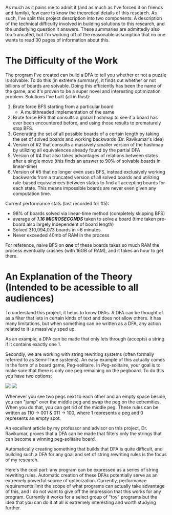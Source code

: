 As much as it pains me to admit it (and as much as I've forced it on friends and family), few care to know the theoretical details of this research. As such, I've split this project description into two components: A description of the technical difficulty involved in building solutions to this research, and the underlying question it answers. These summaries are admittedly also too truncated, but I'm working off of the reasonable assumption that no one wants to read 30 pages of information about this.

# The Difficulty of the Work

The program I've created can build a DFA to tell you whether or not a puzzle is solvable. To do this (in extreme summary), it finds out whether or not billions of boards are solvable. Doing this efficiently has been the name of the game, and it's proven to be a super novel and interesting optimization problem. Solutions I've built (all in Rust):

1. Brute force BFS starting from a particular board
    * A multithreaded implementation of the same
2. Brute force BFS that consults a global hashmap to see if a board has ever been encountered before, and using those results to prematurely stop BFS.
3. Generating the set of all possible boards of a certain length by taking the set of solved boards and working backwards (Dr. Ravikumar's idea)
4. Version of #2 that consults a massively smaller version of the hashmap by utilizing all equivalences already found by the partial DFA
5. Version of #4 that also takes advantages of relations between states after a single move (this finds an answer to 90% of solvable boards in linear-time)
6. Version of #5 that no longer even uses BFS, instead exclusively working backwards from a truncated version of all solved boards and utilizing rule-based equivalences between states to find all accepting boards for each state. This means impossible boards are never even given any computation time.

Current performance stats (last recorded for #5):
- 98% of boards solved via linear-time method (completely skipping BFS)
- average of ***1.16 MICROSECONDS*** taken to solve a board (time taken pre-board also largely independent of board length)
- Solved 310,094,073 boards in ~6 minutes
- Never exceeded 40mb of RAM in the process

For reference, naive BFS on **one** of these boards takes so much RAM the process eventually crashes (with 16GB of RAM), and it takes an hour to get there.

# An Explanation of the Theory (Intended to be acessible to all audiences)
To understand this project, it helps to know DFAs. A DFA can be thought of as a filter that lets in certain kinds of text and does not allow others. It has many limitations, but when something can be written as a DFA, any action related to it is massively sped up. 

As an example, a DFA can be made that only lets through (accepts) a string if it contains exactly one 1.

Secondly, we are working with string rewriting systems (often formally referred to as Semi-Thue systems). An easy example of this actually comes in the form of a board game, Peg-solitaire. In Peg-solitaire, your goal is to make sure that there is only one peg remaining on the pegboard. To do this you have two options:

<div class="flex flex-wrap">
<img src="projects/dfaresearch/diagrams/110->001.svg" class="h-48">
<img src="projects/dfaresearch/diagrams/011->100.svg" class="h-48">
</div>

Whenever you see two pegs next to each other and an empty space beside, you can "jump" over the middle peg and swap the peg on the extremities. When you do that, you can get rid of the middle peg. These rules can be written as 110 -> 001 & 011 -> 100, where 1 represents a peg and 0 represents an empty spot.

An excellent article by my professor and advisor on this project, Dr. Ravikumar, proves that a DFA can be made that filters only the strings that can become a winning peg-solitaire board.

Automatically creating something that builds that DFA is quite difficult, and building such a DFA for any goal and set of string rewriting rules is the focus of my research. 

Here's the cool part: any program can be expressed as a series of string rewriting rules. Automatic creation of these DFAs potentially serve as an extremely powerful source of optimization. Currently, performance requirements limit the scope of what programs can actually take advantage of this, and I do not want to give off the impression that this works for any program. Currently it works for a select group of "toy" programs but the idea that you can do it at all is extremely interesting and worth studying further.